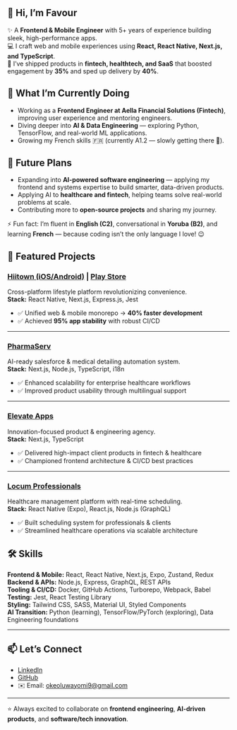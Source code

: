 
## 👋 Hi, I’m Favour  

✨ A **Frontend & Mobile Engineer** with 5+ years of experience building sleek, high-performance apps.  
💻 I craft web and mobile experiences using **React, React Native, Next.js, and TypeScript**.  
🚀 I’ve shipped products in **fintech, healthtech, and SaaS** that boosted engagement by **35%** and sped up delivery by **40%**.  



## 🌱 What I’m Currently Doing  
- Working as a **Frontend Engineer at Aella Financial Solutions (Fintech)**, improving user experience and mentoring engineers.  
- Diving deeper into **AI & Data Engineering** — exploring Python, TensorFlow, and real-world ML applications.  
- Growing my French skills 🇫🇷 (currently A1.2 — slowly getting there 💪).  



## 🎯 Future Plans  
- Expanding into **AI-powered software engineering** — applying my frontend and systems expertise to build smarter, data-driven products.  
- Applying AI to **healthcare and fintech**, helping teams solve real-world problems at scale.  
- Contributing more to **open-source projects** and sharing my journey.  <br/>



⚡ Fun fact: I’m fluent in **English (C2)**, conversational in **Yoruba (B2)**, and learning **French** — because coding isn’t the only language I love! 😉  



## 🚀 Featured Projects  

### [Hiitown (iOS/Android)](https://apps.apple.com/us/app/hiitown/id1540507642) | [Play Store](https://play.google.com/store/apps/details?id=com.hiitown&pcampaignid=web_share)  
Cross-platform lifestyle platform revolutionizing convenience.  
**Stack:** React Native, Next.js, Express.js, Jest  
- ✅ Unified web & mobile monorepo → **40% faster development**  
- ✅ Achieved **95% app stability** with robust CI/CD  

---

### [PharmaServ](https://pharmaserv.co/)  
AI-ready salesforce & medical detailing automation system.  
**Stack:** Next.js, Node.js, TypeScript, i18n  
- ✅ Enhanced scalability for enterprise healthcare workflows  
- ✅ Improved product usability through multilingual support  

---

### [Elevate Apps](https://www.elevateapps.co/)  
Innovation-focused product & engineering agency.  
**Stack:** Next.js, TypeScript  
- ✅ Delivered high-impact client products in fintech & healthcare  
- ✅ Championed frontend architecture & CI/CD best practices  

---

### [Locum Professionals](https://locum-professionals-firebase.web.app)  
Healthcare management platform with real-time scheduling.  
**Stack:** React Native (Expo), React.js, Node.js (GraphQL)  
- ✅ Built scheduling system for professionals & clients  
- ✅ Streamlined healthcare operations via scalable architecture  



## 🛠️ Skills  

**Frontend & Mobile:** React, React Native, Next.js, Expo, Zustand, Redux  
**Backend & APIs:** Node.js, Express, GraphQL, REST APIs  
**Tooling & CI/CD:** Docker, GitHub Actions, Turborepo, Webpack, Babel  
**Testing:** Jest, React Testing Library  
**Styling:** Tailwind CSS, SASS, Material UI, Styled Components  
**AI Transition:** Python (learning), TensorFlow/PyTorch (exploring), Data Engineering foundations  

---

## 📫 Let’s Connect  

- [LinkedIn](https://www.linkedin.com/in/oluwayomi-oke/)  
- [GitHub](https://github.com/oke-yomi)  
- ✉️ Email: okeoluwayomi9@gmail.com  

---

⭐️ Always excited to collaborate on **frontend engineering**, **AI-driven products**, and **software/tech innovation**.  


<!--
**oke-yomi/oke-yomi** is a ✨ _special_ ✨ repository because its `README.md` (this file) appears on your GitHub profile.

Here are some ideas to get you started:

- 🔭 I’m currently working on ...
- 🌱 I’m currently learning ...
- 👯 I’m looking to collaborate on ...
- 🤔 I’m looking for help with ...
- 💬 Ask me about ...
- 📫 How to reach me: ...
- 😄 Pronouns: ...
- ⚡ Fun fact: ...
-->
